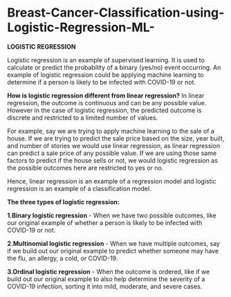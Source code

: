 # Breast-Cancer-Classification-using-Logistic-Regression-ML-

**LOGISTIC REGRESSION**

Logistic regression is an example of supervised learning. It is used to calculate or predict the probability of a binary (yes/no) event occurring. An example of logistic regression could be applying machine learning to determine if a person is likely to be infected with COVID-19 or not. 

**How is logistic regression different from linear regression?**
In linear regression, the outcome is continuous and can be any possible value. However in the case of logistic regression, the predicted outcome is discrete and restricted to a limited number of values.

For example, say we are trying to apply machine learning to the sale of a house. If we are trying to predict the sale price based on the size, year built, and number of stories we would use linear regression, as linear regression can predict a sale price of any possible value. If we are using those same factors to predict if the house sells or not, we would logistic regression as the possible outcomes here are restricted to yes or no.

Hence, linear regression is an example of a regression model and logistic regression is an example of a classification model.

**The three types of logistic regression:**

**1.Binary logistic regression** - When we have two possible outcomes, like our original example of whether a person is likely to be infected with COVID-19 or not.

**2.Multinomial logistic regression** - When we have multiple outcomes, say if we build out our original example to predict whether someone may have the flu, an allergy, a cold, or COVID-19.

**3.Ordinal logistic regression** - When the outcome is ordered, like if we build out our original example to also help determine the severity of a COVID-19 infection, sorting it into mild, moderate, and severe cases.
